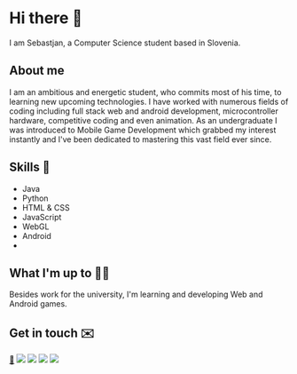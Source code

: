 # Hi there 👋
I am Sebastjan, a Computer Science student based in Slovenia.

## About me 
I am an ambitious and energetic student, who commits most of his time, to learning new upcoming technologies. I have worked with numerous fields of coding including full stack web and android development, microcontroller hardware, competitive coding and even animation. As an undergraduate I was introduced to Mobile Game Development which grabbed my interest instantly and I've been dedicated to mastering this vast field ever since.

## Skills 🚀 
- Java
- Python
- HTML & CSS
- JavaScript
- WebGL
- Android
- 

## What I'm up to 👨‍💻
Besides work for the university, I'm learning and developing Web and Android games.


## Get in touch ✉️
[:e-mail:](sm9299@student.uni-lj.si)
[<img src="https://img.shields.io/badge/facebook-%231877F2.svg?&style=for-the-badge&logo=facebook&logoColor=white" />](https://www.facebook.com/sebastjan.mevlja)
[<img src="https://img.shields.io/badge/instagram-%23E4405F.svg?&style=for-the-badge&logo=instagram&logoColor=white" />](https://www.instagram.com/sebastjan_mevlja/)
[<img src="https://img.shields.io/badge/twitter-%231DA1F2.svg?&style=for-the-badge&logo=twitter&logoColor=white" />](https://twitter.com/sebastjan99)
[<img src="https://img.shields.io/badge/linkedin-%230077B5.svg?&style=for-the-badge&logo=linkedin&logoColor=white" />]()

